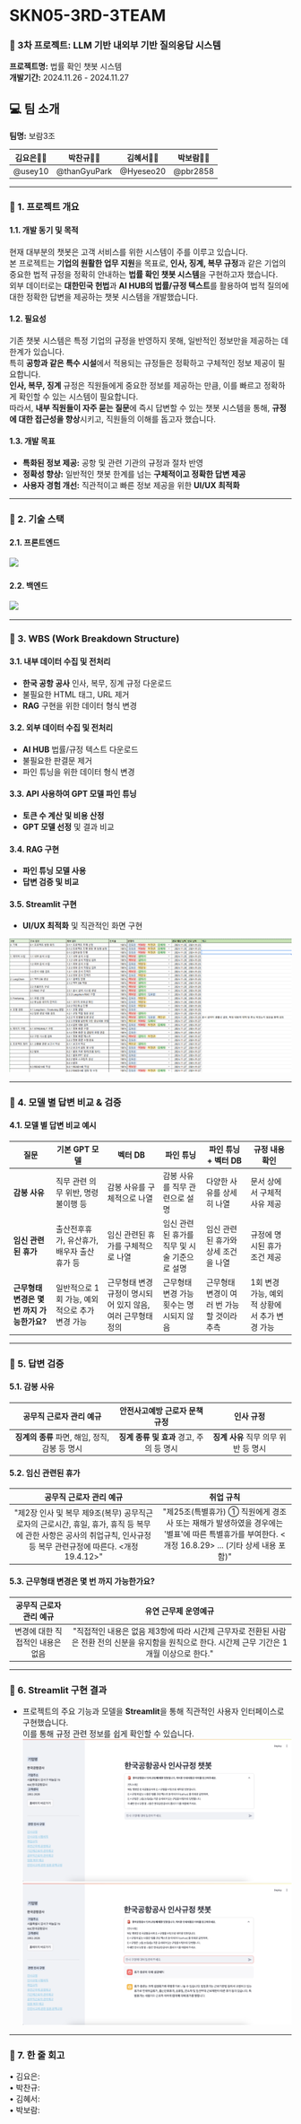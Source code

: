 # SKN05-3RD-3TEAM

### 🤖 3차 프로젝트: LLM 기반 내외부 기반 질의응답 시스템  
**프로젝트명:** 법률 확인 챗봇 시스템  
**개발기간:** 2024.11.26 - 2024.11.27  

## 💻 팀 소개

**팀명:** 보람3조  

| **김요은👩‍💻** | **박찬규👨‍💻** | **김혜서👩‍💻** | **박보람👩‍💻** |
|:--------------:|:--------------:|:--------------:|:--------------:|
| @usey10        | @thanGyuPark   | @Hyeseo20      | @pbr2858        |

---

### 📌 1. 프로젝트 개요

#### 1.1. 개발 동기 및 목적  
현재 대부분의 챗봇은 고객 서비스를 위한 시스템이 주를 이루고 있습니다.  
본 프로젝트는 **기업의 원활한 업무 지원**을 목표로, **인사, 징계, 복무 규정**과 같은 기업의 중요한 법적 규정을 정확히 안내하는 **법률 확인 챗봇 시스템**을 구현하고자 했습니다.  
외부 데이터로는 **대한민국 헌법**과 **AI HUB의 법률/규정 텍스트**를 활용하여 법적 질의에 대한 정확한 답변을 제공하는 챗봇 시스템을 개발했습니다.  

#### 1.2. 필요성  
기존 챗봇 시스템은 특정 기업의 규정을 반영하지 못해, 일반적인 정보만을 제공하는 데 한계가 있습니다.  
특히 **공항과 같은 특수 시설**에서 적용되는 규정들은 정확하고 구체적인 정보 제공이 필요합니다.  
**인사, 복무, 징계** 규정은 직원들에게 중요한 정보를 제공하는 만큼, 이를 빠르고 정확하게 확인할 수 있는 시스템이 필요합니다.  
따라서, **내부 직원들이 자주 묻는 질문**에 즉시 답변할 수 있는 챗봇 시스템을 통해, **규정에 대한 접근성을 향상**시키고, 직원들의 이해를 돕고자 했습니다.

#### 1.3. 개발 목표  
- **특화된 정보 제공:** 공항 및 관련 기관의 규정과 절차 반영  
- **정확성 향상:** 일반적인 챗봇 한계를 넘는 **구체적이고 정확한 답변 제공**  
- **사용자 경험 개선:** 직관적이고 빠른 정보 제공을 위한 **UI/UX 최적화**  

---

### 📌 2. 기술 스택

#### 2.1. 프론트엔드
<div>
<img src="http://img.shields.io/badge/Streamlit-FF4B4B?style=flat&logo=Streamlit&logoColor=white"> 
</div> 

#### 2.2. 백엔드
<div>
<img src="https://img.shields.io/badge/Python-3776AB?style=flat-square&logo=Python&logoColor=white"> 
</div> 

---

### 📌 3. WBS (Work Breakdown Structure)

#### 3.1. 내부 데이터 수집 및 전처리
- **한국 공항 공사** 인사, 복무, 징계 규정 다운로드  
- 불필요한 HTML 태그, URL 제거  
- **RAG** 구현을 위한 데이터 형식 변경

#### 3.2. 외부 데이터 수집 및 전처리
- **AI HUB** 법률/규정 텍스트 다운로드  
- 불필요한 판결문 제거  
- 파인 튜닝을 위한 데이터 형식 변경

#### 3.3. API 사용하여 GPT 모델 파인 튜닝
- **토큰 수 계산 및 비용 산정**  
- **GPT 모델 선정** 및 결과 비교

#### 3.4. RAG 구현
- **파인 튜닝 모델 사용**  
- **답변 검증 및 비교**

#### 3.5. Streamlit 구현
- **UI/UX 최적화** 및 직관적인 화면 구현

![image](img/image3.png)

---

### 📌 4. 모델 별 답변 비교 & 검증

#### 4.1. 모델 별 답변 비교 예시

| **질문**                          | **기본 GPT 모델**                         | **벡터 DB**                                 | **파인 튜닝**                                | **파인 튜닝 <br> + 벡터 DB**                      | **규정 내용 확인**                         |
|-----------------------------------|----------------------------------------|-------------------------------------------|--------------------------------------------|--------------------------------------------|-------------------------------------------|
| **감봉 사유**                      | 직무 관련 의무 위반, 명령 불이행 등          | 감봉 사유를 구체적으로 나열                | 감봉 사유를 직무 관련으로 설명              | 다양한 사유를 상세히 나열                   | 문서 상에서 구체적 사유 제공              |
| **임신 관련된 휴가**                | 출산전후휴가, 유산휴가, 배우자 출산휴가 등    | 임신 관련된 휴가를 구체적으로 나열          | 임신 관련된 휴가를 직무 및 시술 기준으로 설명 | 임신 관련된 휴가와 상세 조건을 나열         | 규정에 명시된 휴가 조건 제공             |
| **근무형태 변경은 몇 번 까지 가능한가요?** | 일반적으로 1회 가능, 예외적으로 추가 변경 가능 | 근무형태 변경 규정이 명시되어 있지 않음, 여러 근무형태 정의 | 근무형태 변경 가능 횟수는 명시되지 않음 | 근무형태 변경이 여러 번 가능할 것이라 추측 | 1회 변경 가능, 예외적 상황에서 추가 변경 가능 |

---

### 📌 5. 답변 검증

#### 5.1. **감봉 사유**

| **공무직 근로자 관리 예규**              | **안전사고예방 근로자 문책규정**  | **인사 규정** |
|:--------------------------------------:|:-----------------------------:|:------------:|
| **징계의 종류** 파면, 해임, 정직, 감봉 등 명시 | **징계 종류 및 효과** 경고, 주의 등 명시 | **징계 사유** 직무 의무 위반 등 명시 |

#### 5.2. **임신 관련된 휴가**

| **공무직 근로자 관리 예규**        | **취업 규칙**                                         |
|:---------------------------------:|:---------------------------------------------------:|
| "제2장 인사 및 복무 제9조(복무) 공무직근로자의 근로시간, 휴일, 휴가, 휴직 등 복무에 관한 사항은 공사의 취업규칙, 인사규정 등 복무 관련규정에 따른다. <개정19.4.12>" | "제25조(특별휴가) ① 직원에게 경조사 또는 재해가 발생하였을 경우에는 '별표'에 따른 특별휴가를 부여한다. <개정 16.8.29> ... (기타 상세 내용 포함)" |

#### 5.3. **근무형태 변경은 몇 번 까지 가능한가요?**

| **공무직 근로자 관리 예규**        | **유연 근무제 운영예규**                              |
|:---------------------------------:|:--------------------------------------------------:|
| 변경에 대한 직접적인 내용은 없음 | "직접적인 내용은 없음 제3항에 따라 시간제 근무자로 전환된 사람은 전환 전의 신분을 유지함을 원칙으로 한다. 시간제 근무 기간은 1개월 이상으로 한다." |

---

### 📌 6. Streamlit 구현 결과
- 프로젝트의 주요 기능과 모델을 **Streamlit**을 통해 직관적인 사용자 인터페이스로 구현했습니다.  
  이를 통해 규정 관련 정보를 쉽게 확인할 수 있습니다.
  ![image](img/image1.png)
  ![image](img/image2.png)


---

### 📌 7. 한 줄 회고

• 김요은:  
• 박찬규:  
• 김혜서:  
• 박보람:  
